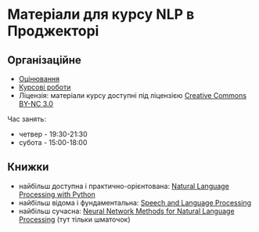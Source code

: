 # Матеріали для курсу NLP в Проджекторі

## Організаційне

- [Оцінювання](https://github.com/vseloved/prj-nlp/blob/master/grading.md)
- [Курсові роботи](https://github.com/vseloved/prj-nlp/blob/master/course-project.md)
- Ліцензія: матеріали курсу доступні під ліцензією [Creative Commons BY-NC 3.0](https://creativecommons.org/licenses/by-nc/3.0/)

Час занять:
- четвер - 19:30-21:30
- субота - 15:00-18:00

## Книжки

- найбільш доступна і практично-орієнтована: [Natural Language Processing with Python](http://www.nltk.org/book/)
- найбільш відома і фундаментальна: [Speech and Language Processing](https://web.stanford.edu/~jurafsky/slp3/)
- найбільш сучасна: [Neural Network Methods for
Natural Language Processing](http://www.morganclaypoolpublishers.com/catalog_Orig/samples/9781627052955_sample.pdf) (тут тільки шматочок)

